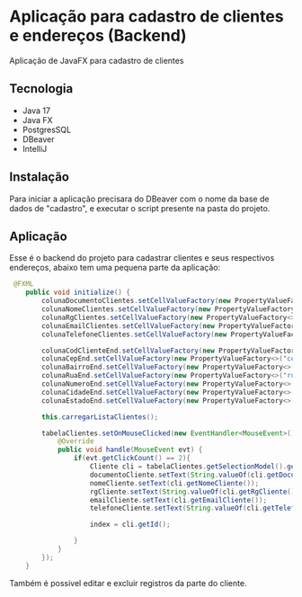 # Aplicação para cadastro de clientes e endereços (Backend)
Aplicação de JavaFX para cadastro de clientes
## Tecnologia
* Java 17
* Java FX
* PostgresSQL
* DBeaver
* IntelliJ

## Instalação
Para iniciar a aplicação precisara do DBeaver com o nome da base de dados de "cadastro", e executar o script presente na pasta do projeto.


## Aplicação

Esse é o backend do projeto para cadastrar clientes e seus respectivos endereços, abaixo tem uma pequena parte da aplicação:
```Java
 @FXML
    public void initialize() {
        colunaDocumentoClientes.setCellValueFactory(new PropertyValueFactory<>("documentoCliente"));
        colunaNomeClientes.setCellValueFactory(new PropertyValueFactory<>("nomeCliente"));
        colunaRgClientes.setCellValueFactory(new PropertyValueFactory<>("rgCliente"));
        colunaEmailClientes.setCellValueFactory(new PropertyValueFactory<>("emailCliente"));
        colunaTelefoneClientes.setCellValueFactory(new PropertyValueFactory<>("telefoneCliente"));

        colunaCodClienteEnd.setCellValueFactory(new PropertyValueFactory<>("codigoClienteEnd"));
        colunaCepEnd.setCellValueFactory(new PropertyValueFactory<>("cepEnd"));
        colunaBairroEnd.setCellValueFactory(new PropertyValueFactory<>("bairroEnd"));
        colunaRuaEnd.setCellValueFactory(new PropertyValueFactory<>("ruaEnd"));
        colunaNumeroEnd.setCellValueFactory(new PropertyValueFactory<>("numeroEnd"));
        colunaCidadeEnd.setCellValueFactory(new PropertyValueFactory<>("cidadeEnd"));
        colunaEstadoEnd.setCellValueFactory(new PropertyValueFactory<>("estadoEnd"));

        this.carregarListaClientes();

        tabelaClientes.setOnMouseClicked(new EventHandler<MouseEvent>() {
            @Override
            public void handle(MouseEvent evt) {
                if(evt.getClickCount() == 2){
                    Cliente cli = tabelaClientes.getSelectionModel().getSelectedItem();
                    documentoCliente.setText(String.valueOf(cli.getDocumentoCliente()));
                    nomeCliente.setText(cli.getNomeCliente());
                    rgCliente.setText(String.valueOf(cli.getRgCliente()));
                    emailCliente.setText(cli.getEmailCliente());
                    telefoneCliente.setText(String.valueOf(cli.getTelefoneCliente()));

                    index = cli.getId();

                }
            }
        });
    }
```
Também é possivel editar e excluir registros da parte do cliente.